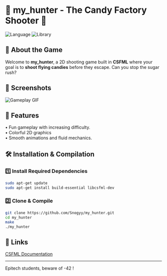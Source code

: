 # 🍭 my_hunter - The Candy Factory Shooter 🍬

![Language](https://img.shields.io/badge/language-C-blue) ![Library](https://img.shields.io/badge/CSFML-2.6.1-orange)

## 🎯 About the Game
Welcome to **my_hunter**, a 2D shooting game built in **CSFML** where your goal is to **shoot flying candies** before they escape. Can you stop the sugar rush?

## 📸 Screenshots
![Gameplay GIF](src/my_hunter.gif)

## 🚀 Features
   • Fun gameplay with increasing difficulty.  
   • Colorful 2D graphics   
   • Smooth animations and fluid mechanics.  

## 🛠️ Installation & Compilation

### **1️⃣ Install Required Dependencies**
```bash
sudo apt-get update
sudo apt-get install build-essential libcsfml-dev
```

### **2️⃣ Clone & Compile**
```bash
git clone https://github.com/Snogyy/my_hunter.git
cd my_hunter
make
./my_hunter
```

## 🔗 Links
[CSFML Documentation](https://www.sfml-dev.org/documentation/2.5.1/)  

---

Epitech students, beware of -42 !
